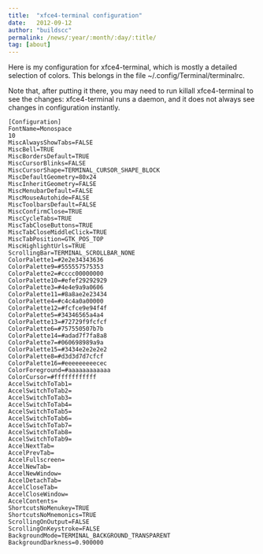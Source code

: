 ```yaml
---
title:  "xfce4-terminal configuration"
date:   2012-09-12
author: "buildscc"
permalink: /news/:year/:month/:day/:title/
tag: [about]
---
```


Here is my configuration for xfce4-terminal, which is mostly a detailed selection of colors. This belongs in the file ~/.config/Terminal/terminalrc.

Note that, after putting it there, you may need to run killall xfce4-terminal to see the changes: xfce4-terminal runs a daemon, and it does not always see changes in configuration instantly.

```
[Configuration]
FontName=Monospace
10
MiscAlwaysShowTabs=FALSE
MiscBell=TRUE
MiscBordersDefault=TRUE
MiscCursorBlinks=FALSE
MiscCursorShape=TERMINAL_CURSOR_SHAPE_BLOCK
MiscDefaultGeometry=80x24
MiscInheritGeometry=FALSE
MiscMenubarDefault=FALSE
MiscMouseAutohide=FALSE
MiscToolbarsDefault=FALSE
MiscConfirmClose=TRUE
MiscCycleTabs=TRUE
MiscTabCloseButtons=TRUE
MiscTabCloseMiddleClick=TRUE
MiscTabPosition=GTK_POS_TOP
MiscHighlightUrls=TRUE
ScrollingBar=TERMINAL_SCROLLBAR_NONE
ColorPalette1=#2e2e34343636
ColorPalette9=#555557575353
ColorPalette2=#cccc00000000
ColorPalette10=#efef29292929
ColorPalette3=#4e4e9a9a0606
ColorPalette11=#8a8ae2e23434
ColorPalette4=#c4c4a0a00000
ColorPalette12=#fcfce9e94f4f
ColorPalette5=#34346565a4a4
ColorPalette13=#72729f9fcfcf
ColorPalette6=#757550507b7b
ColorPalette14=#adad7f7fa8a8
ColorPalette7=#060698989a9a
ColorPalette15=#3434e2e2e2e2
ColorPalette8=#d3d3d7d7cfcf
ColorPalette16=#eeeeeeeeecec
ColorForeground=#aaaaaaaaaaaa
ColorCursor=#ffffffffffff
AccelSwitchToTab1=
AccelSwitchToTab2=
AccelSwitchToTab3=
AccelSwitchToTab4=
AccelSwitchToTab5=
AccelSwitchToTab6=
AccelSwitchToTab7=
AccelSwitchToTab8=
AccelSwitchToTab9=
AccelNextTab=
AccelPrevTab=
AccelFullscreen=
AccelNewTab=
AccelNewWindow=
AccelDetachTab=
AccelCloseTab=
AccelCloseWindow=
AccelContents=
ShortcutsNoMenukey=TRUE
ShortcutsNoMnemonics=TRUE
ScrollingOnOutput=FALSE
ScrollingOnKeystroke=FALSE
BackgroundMode=TERMINAL_BACKGROUND_TRANSPARENT
BackgroundDarkness=0.900000
```